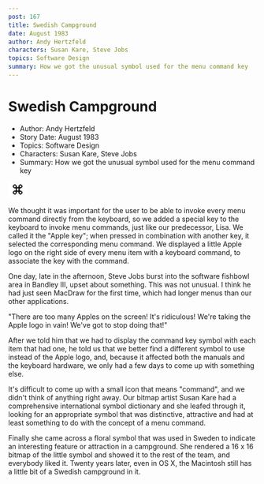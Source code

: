 ```yaml
---
post: 167
title: Swedish Campground
date: August 1983
author: Andy Hertzfeld
characters: Susan Kare, Steve Jobs
topics: Software Design
summary: How we got the unusual symbol used for the menu command key
---
```


# Swedish Campground
* Author: Andy Hertzfeld
* Story Date: August 1983
* Topics: Software Design
* Characters: Susan Kare, Steve Jobs
* Summary: How we got the unusual symbol used for the menu command key

![Command Key Symbol](images/Macintosh/command_key.jpg) 
    
We thought it was important for the user to be able to invoke every menu command directly from the keyboard, so we added a special key to the keyboard to invoke menu commands, just like our predecessor, Lisa.   We called it the "Apple key"; when pressed in combination with another key, it selected the corresponding menu command.   We displayed a little Apple logo on the right side of every menu item with a keyboard command, to associate the key with the command.

One day, late in the afternoon, Steve Jobs burst into the software fishbowl area in Bandley III, upset about something.   This was not unusual.  I think he had just seen MacDraw for the first time, which had longer menus than our other applications.

"There are too many Apples on the screen! It's ridiculous! We're taking the Apple logo in vain!  We've got to stop doing that!"

After we told him that we had to display the command key symbol with each item that had one, he told us that we better find a different symbol to use instead of the Apple logo, and, because it affected both the manuals and the keyboard hardware, we only had a few days to come up with something else.

It's difficult to come up with a small icon that means "command", and we didn't think of anything right away.  Our bitmap artist Susan Kare had a comprehensive international symbol dictionary and she leafed through it, looking for an appropriate symbol that was distinctive, attractive and had at least something to do with the concept of a menu command.

Finally she came across a floral symbol that was used in Sweden to indicate an interesting feature or attraction in a campground.  She rendered a 16 x 16 bitmap of the little symbol and showed it to the rest of the team, and everybody liked it.  Twenty years later, even in OS X, the Macintosh still has a little bit of a Swedish campground in it.